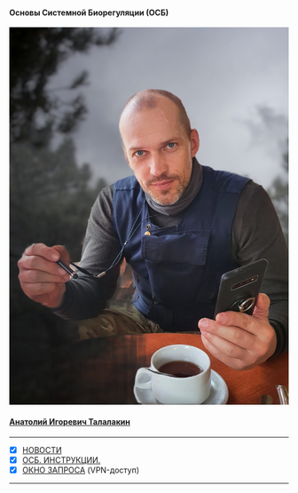 #### Основы Системной Биорегуляции (ОСБ)  
![](!AIT.jpg)  
#### [Анатолий Игоревич Талалакин](!AI_Talalakin.md)  
***  
- [x] [НОВОСТИ](!News.md#News)
- [x] [ОСБ. ИНСТРУКЦИИ.](!0SB_Instructio.md#0SB_Instructio) 
- [x] [ОКНО ЗАПРОСА](http://mductor.weebly.com/a.html) (VPN-доступ)   
***  
